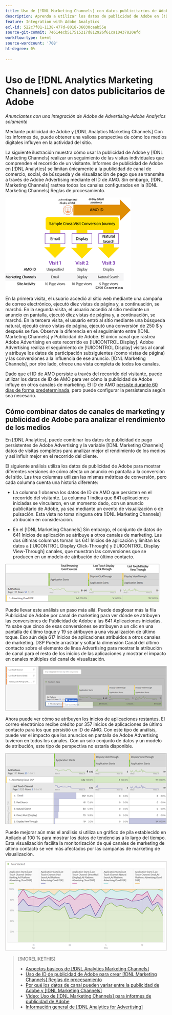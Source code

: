 ```yaml
---
title: Uso de [!DNL Marketing Channels] con datos publicitarios de Adobe
description: Aprenda a utilizar los datos de publicidad de Adobe en [!DNL Analytics Marketing Channels].
feature: Integration with Adobe Analytics
exl-id: 522c7f01-1138-477d-8018-36030caab55e
source-git-commit: 7e614ecb517515217d812926f61ca10437820efd
workflow-type: tm+mt
source-wordcount: '708'
ht-degree: 0%

---
```


# Uso de [!DNL Analytics Marketing Channels] con datos publicitarios de Adobe

*Anunciantes con una integración de Adobe de Advertising-Adobe Analytics solamente*

Mediante publicidad de Adobe y [!DNL Analytics Marketing Channels] Con los informes de, puede obtener una valiosa perspectiva de cómo los medios digitales influyen en la actividad del sitio.

<!-- from video: By using Marketing Channels with your Adobe Advertising data, you can get a more holistic view of how your advertising efforts are affecting site behavior. In particular, you can see the value of your view-through and click-through data, and how your advertising assists or is assisted by other channels. -->

La siguiente ilustración muestra cómo usar la publicidad de Adobe y [!DNL Marketing Channels] realizar un seguimiento de las visitas individuales que comprenden el recorrido de un visitante. Informes de publicidad de Adobe en [!DNL Analytics] se limitan únicamente a la publicidad de canal de comercio, social, de búsqueda y de visualización de pago que se transmite a través de Adobe Advertising mediante el ID de AMO. Sin embargo, [!DNL Marketing Channels] rastrea todos los canales configurados en la [!DNL Marketing Channels] Reglas de procesamiento.

![Cómo utilizar la publicidad de Adobe y [!DNL Marketing Channels] realizar un seguimiento de las visitas individuales en el recorrido de un visitante](/help/integrations/assets/a4adc-mc-sample-journey2.png)

En la primera visita, el usuario accedió al sitio web mediante una campaña de correo electrónico, ejecutó diez vistas de página y, a continuación, se marchó. En la segunda visita, el usuario accedió al sitio mediante un anuncio en pantalla, ejecutó diez vistas de página y, a continuación, se marchó. En la tercera visita, el usuario entró al sitio mediante una búsqueda natural, ejecutó cinco vistas de página, ejecutó una conversión de 250 $ y después se fue. Observe la diferencia en el seguimiento entre [!DNL Marketing Channels] y Publicidad de Adobe. El único canal que rastrea Adobe Advertising en este recorrido es [!UICONTROL Display]. Adobe Advertising realiza el seguimiento de [!UICONTROL Display] visitas al canal y atribuye los datos de participación subsiguientes (como vistas de página) y las conversiones a la influencia de ese anuncio. [!DNL Marketing Channels], por otro lado, ofrece una vista completa de todos los canales.

Dado que el ID de AMO persiste a través del recorrido del visitante, puede utilizar los datos de ID de AMO para ver cómo la publicidad de Adobe influye en otros canales de marketing. El ID de AMO [persiste durante 60 días de forma predeterminada](/help/integrations/analytics/overview.md), pero puede configurar la persistencia según sea necesario.

## Cómo combinar datos de canales de marketing y publicidad de Adobe para analizar el rendimiento de los medios

En [!DNL Analytics], puede combinar los datos de publicidad de pago persistentes de Adobe Advertising y la variable [!DNL Marketing Channels] datos de visitas completos para analizar mejor el rendimiento de los medios y así influir mejor en el recorrido del cliente.

El siguiente análisis utiliza los datos de publicidad de Adobe para mostrar diferentes versiones de cómo afecta un anuncio en pantalla a la conversión del sitio. Las tres columnas utilizan las mismas métricas de conversión, pero cada columna cuenta una historia diferente:

* La columna 1 observa los datos de ID de AMO que persisten en el recorrido del visitante. La columna 1 indica que 641 aplicaciones iniciadas se vincularon, en un momento dado, con un anuncio publicitario de Adobe, ya sea mediante un evento de visualización o de pulsación. Esta vista no toma ninguna otra [!DNL Marketing Channels] atribución en consideración.

* En el [!DNL Marketing Channels] Sin embargo, el conjunto de datos de 641 Inicios de aplicación se atribuye a otros canales de marketing. Las dos últimas columnas toman los 641 Inicios de aplicación y limitan los datos a [!UICONTROL Display Click-Through] y [!UICONTROL Display View-Through] canales, que muestran las conversiones que se producen en un modelo de atribución de último contacto.

![ejemplo de cómo afecta un anuncio en pantalla a la conversión del sitio](/help/integrations/assets/a4adc-mc-display-impact.png)

Puede llevar este análisis un paso más allá. Puede desglosar más la fila Publicidad de Adobe por canal de marketing para ver dónde se atribuyen las conversiones de Publicidad de Adobe a las 641 Aplicaciones iniciadas. Ya sabe que cinco de esas conversiones se atribuyen a un clic en una pantalla de último toque y 19 se atribuyen a una visualización de último toque. Eso aún deja 617 Inicios de aplicaciones atribuidos a otros canales de marketing. DSP Puede arrastrar y soltar la dimensión Canal del último contacto sobre el elemento de línea Advertising para mostrar la atribución de canal para el resto de los inicios de las aplicaciones y mostrar el impacto en canales múltiples del canal de visualización.

![Cómo añadir la dimensión Canal de último contacto](/help/integrations/assets/a4adc-mc-display-impact-ltc.png)

Ahora puede ver cómo se atribuyen los inicios de aplicaciones restantes. El correo electrónico recibe crédito por 357 inicios de aplicaciones de último contacto para los que persistió un ID de AMO. Con este tipo de análisis, puede ver el impacto que los anuncios en pantalla de Adobe Advertising tuvieron en todos los canales. Con un solo conjunto de datos y un modelo de atribución, este tipo de perspectiva no estaría disponible.

![ejemplo del impacto en canales múltiples de los canales de visualización](/help/integrations/assets/a4adc-mc-display-impact-x-channel.png)

Puede mejorar aún más el análisis si utiliza un gráfico de pila establecido en Apilado al 100 % para mostrar los datos de tendencias a lo largo del tiempo. Esta visualización facilita la monitorización de qué canales de marketing de último contacto se ven más afectados por las campañas de marketing de visualización.

![ejemplo del impacto de tendencias en canales múltiples de los canales de visualización](/help/integrations/assets/a4adc-mc-display-impact-x-channel-trend.png)

>[!MORELIKETHIS]
>
>* [Aspectos básicos de [!DNL Analytics Marketing Channels]](mc-overview.md)
>* [Uso de ID de publicidad de Adobe para crear [!DNL Marketing Channels] Reglas de procesamiento](mc-ids.md)
>* [Por qué los datos de canal pueden variar entre la publicidad de Adobe y [!DNL Marketing Channels]](mc-data-variances.md)
>* [Vídeo: Uso de [!DNL Marketing Channels] para informes de publicidad de Adobe](https://experienceleague.adobe.com/docs/advertising-learn/tutorials/analytics/analytics-reporting-a4adc.html)
>* [Información general de [!DNL Analytics for Advertising]](/help/integrations/analytics/overview.md)

